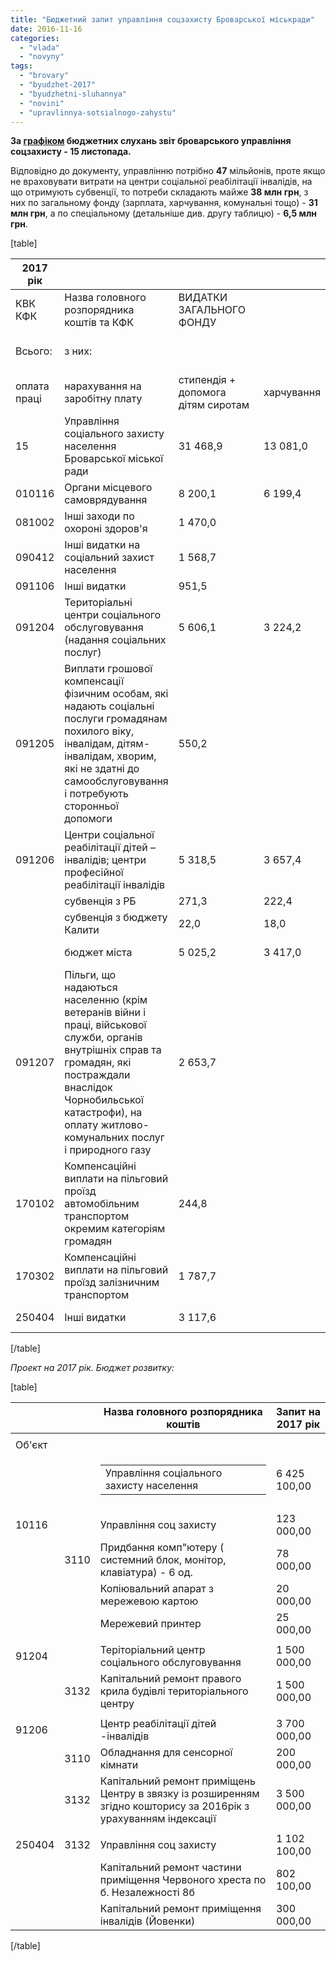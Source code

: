```yaml
---
title: "Бюджетний запит управління соцзахисту Броварської міськради"
date: 2016-11-16
categories: 
  - "vlada"
  - "novyny"
tags: 
  - "brovary"
  - "byudzhet-2017"
  - "byudzhetni-sluhannya"
  - "novini"
  - "upravlinnya-sotsialnogo-zahystu"
---
```


**За [графіком](https://mpz.brovary.org/grafik-byudzhetnyh-sluhan-u-miskradi-na-tsej-tyzhden/) бюджетних слухань звіт броварського управління соцзахисту - 15 листопада.**

Відповідно до документу, управлінню потрібно **47** мільйонів, проте якщо не враховувати витрати на центри соціальної реабілітації інвалідів, на що отримують субвенції, то потреби складають майже **38 млн грн**, з них по загальному фонду (зарплата, харчування, комунальні тощо) - **31 млн грн**, а по спеціальному (детальніше див. другу таблицю) - **6,5 млн грн**.

\[table\]

| 2017 рік |  |  |  |  |  |  |  |  |  |  |  |  |
| --- | --- | --- | --- | --- | --- | --- | --- | --- | --- | --- | --- | --- |
| КВК   КФК | Назва головного розпорядника коштів та КФК | ВИДАТКИ    ЗАГАЛЬНОГО    ФОНДУ |  |  |  |  |  |  |   ВИДАТКИ    СПЕЦІАЛЬНОГО    ФОНДУ |  |  | Р А З О М |
| Всього: | з них: |  |  |  |  |  | Всього: |         з      н и х  : |  |
| оплата праці | нарахування на заробітну плату | стипендія + допомога дітям сиротам | харчування | комунальні послуги та енергоносії | інші | бюджет розвитку | цф |
| 15 | Управління соціального захисту населення Броварської міської ради | 31 468,9 | 13 081,0 | 2 877,8 |  |  | 1 329,3 | 14 180,8 | 6 425,1 | 6 425,1 | 0,0 | 37 894,0 |
| 010116 | Органи місцевого самоврядування | 8 200,1 | 6 199,4 | 1 363,9 |  |  | 397,5 | 239,3 | 123,0 | 123,0 |  | 8 323,1 |
| 081002 | Інші заходи по охороні здоров'я | 1 470,0 |  |  |  |  |  | 1 470,0 | 0,0 |  |  | 1 470,0 |
| 090412 | Інші видатки на соціальний захист населення | 1 568,7 |  |  |  |  |  | 1 568,7 | 0,0 |  |  | 1 568,7 |
| 091106 | Інші видатки | 951,5 |  |  |  |  |  | 951,5 | 0,0 |  |  | 951,5 |
| 091204 | Територіальні центри соціального обслуговування (надання соціальних послуг) | 5 606,1 | 3 224,2 | 709,3 |  |  | 578,4 | 1 094,2 | 1 500,0 | 1 500,0 |  | 7 106,1 |
| 091205 | Виплати грошової компенсації фізичним особам, які надають соціальні послуги громадянам похилого віку, інвалідам, дітям-інвалідам, хворим, які не здатні до самообслуговування і потребують сторонньої допомоги | 550,2 |  |  |  |  |  | 550,2 | 0,0 |  |  | 550,2 |
| 091206 | Центри соціальної реабілітації дітей – інвалідів; центри професійної реабілітації інвалідів | 5 318,5 | 3 657,4 | 804,6 | 0,0 | 0,0 | 353,4 | 503,1 | 3 700,0 | 3 700,0 |  | 9 018,5 |
|  | субвенція з РБ | 271,3 | 222,4 | 48,9 |  |  |  |  | 0,0 |  |  | 271,3 |
|  | субвенція з бюджету Калити | 22,0 | 18,0 | 4,0 |  |  |  |  |  |  |  | 22,0 |
|  | бюджет міста | 5 025,2 | 3 417,0 | 751,7 |  |  | 353,4 | 503,1 | 3 700,0 | 3 700,0 |  | 8 725,2 |
| 091207 | Пільги, що надаються населенню (крім ветеранів війни і праці, військової служби, органів внутрішніх справ та громадян, які постраждали внаслідок Чорнобильської катастрофи), на оплату житлово-комунальних послуг і природного газу | 2 653,7 |  |  |  |  |  | 2 653,7 | 0,0 |  |  | 2 653,7 |
| 170102 | Компенсаційні виплати на пільговий проїзд автомобільним транспортом окремим категоріям громадян | 244,8 |  |  |  |  |  | 244,8 | 0,0 |  |  | 244,8 |
| 170302 | Компенсаційні виплати на пільговий проїзд залізничним транспортом | 1 787,7 |  |  |  |  |  | 1 787,7 |  |  |  | 1 787,7 |
| 250404 | Інші видатки | 3 117,6 |  |  |  |  |  | 3 117,6 | 1 102,1 | 1 102,1 |  | 4 219,7 |

\[/table\]

_Проект на 2017 рік. Бюджет розвитку:_

\[table\]

|  |  | Назва головного розпорядника коштів | Запит на 2017 рік |
| --- | --- | --- | --- |
|  |
| Об'єкт |  |  |  |
|  |  |   <table><tbody><tr><td width="494">Управління соціального захисту населення</td></tr></tbody></table>   | 6 425 100,00 |
|  |  |  |  |
| 10116 |  | Управління соц захисту | 123 000,00 |
|  | 3110 | Придбання комп"ютеру ( системний блок, монітор, клавіатура) - 6 од. | 78 000,00 |
|  |  | Копіювальний апарат з мережевою картою | 20 000,00 |
|  |  | Мережевий принтер | 25 000,00 |
|  |  |  |  |
| 91204 |  | Теріторіальний центр  соціального обслуговування | 1 500 000,00 |
|  | 3132 | Капітальний ремонт правого крила будівлі територіального центру | 1 500 000,00 |
|  |  |  |  |
| 91206 |  | Центр реабілітації дітей -інвалідів | 3 700 000,00 |
|  | 3110 | Обладнання для сенсорної кімнати | 200 000,00 |
|  | 3132 | Капітальний ремонт приміщень Центру в звязку із розширенням згідно кошторису за 2016рік з урахуванням індексації | 3 500 000,00 |
|  |  |  |  |
| 250404 | 3132 | Управління соц захисту | 1 102 100,00 |
|  |  | Капітальний ремонт частини приміщення Червоного хреста по б. Незалежності 8б | 802 100,00 |
|  |  | Капітальний ремонт приміщення інвалідів (Йовенки) | 300 000,00 |

\[/table\]
